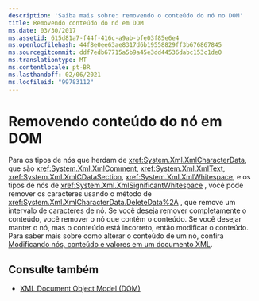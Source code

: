 ```yaml
---
description: 'Saiba mais sobre: removendo o conteúdo do nó no DOM'
title: Removendo conteúdo do nó em DOM
ms.date: 03/30/2017
ms.assetid: 615d81a7-f44f-416c-a9ab-bfe03f85e6e4
ms.openlocfilehash: 44f8e0ee63ae8317d6b19558829ff3b676867845
ms.sourcegitcommit: ddf7edb67715a5b9a45e3dd44536dabc153c1de0
ms.translationtype: MT
ms.contentlocale: pt-BR
ms.lasthandoff: 02/06/2021
ms.locfileid: "99783112"
---
```

# <a name="removing-node-content-in-the-dom"></a>Removendo conteúdo do nó em DOM

Para os tipos de nós que herdam de <xref:System.Xml.XmlCharacterData>, que são <xref:System.Xml.XmlComment>, <xref:System.Xml.XmlText>, <xref:System.Xml.XmlCDataSection>, <xref:System.Xml.XmlWhitespace>, e os tipos de nós de <xref:System.Xml.XmlSignificantWhitespace> , você pode remover os caracteres usando o método de <xref:System.Xml.XmlCharacterData.DeleteData%2A> , que remove um intervalo de caracteres de nó. Se você deseja remover completamente o conteúdo, você remover o nó que contém o conteúdo. Se você desejar manter o nó, mas o conteúdo está incorreto, então modificar o conteúdo. Para saber mais sobre como alterar o conteúdo de um nó, confira [Modificando nós, conteúdo e valores em um documento XML](modifying-nodes-content-and-values-in-an-xml-document.md).  
  
## <a name="see-also"></a>Consulte também

- [XML Document Object Model (DOM)](xml-document-object-model-dom.md)
